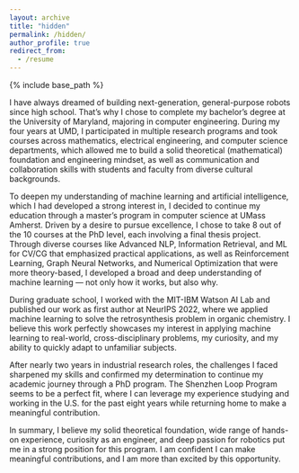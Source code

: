 ```yaml
---
layout: archive
title: "hidden"
permalink: /hidden/
author_profile: true
redirect_from:
  - /resume
---
```


{% include base_path %}

I have always dreamed of building next-generation, general-purpose robots since high school. That’s why I chose to complete my bachelor’s degree at the University of Maryland, majoring in computer engineering. During my four years at UMD, I participated in multiple research programs and took courses across mathematics, electrical engineering, and computer science departments, which allowed me to build a solid theoretical (mathematical) foundation and engineering mindset, as well as communication and collaboration skills with students and faculty from diverse cultural backgrounds.

To deepen my understanding of machine learning and artificial intelligence, which I had developed a strong interest in, I decided to continue my education through a master’s program in computer science at UMass Amherst. Driven by a desire to pursue excellence, I chose to take 8 out of the 10 courses at the PhD level, each involving a final thesis project. Through diverse courses like Advanced NLP, Information Retrieval, and ML for CV/CG that emphasized practical applications, as well as Reinforcement Learning, Graph Neural Networks, and Numerical Optimization that were more theory-based, I developed a broad and deep understanding of machine learning — not only how it works, but also why.

During graduate school, I worked with the MIT-IBM Watson AI Lab and published our work as first author at NeurIPS 2022, where we applied machine learning to solve the retrosynthesis problem in organic chemistry. I believe this work perfectly showcases my interest in applying machine learning to real-world, cross-disciplinary problems, my curiosity, and my ability to quickly adapt to unfamiliar subjects.

After nearly two years in industrial research roles, the challenges I faced sharpened my skills and confirmed my determination to continue my academic journey through a PhD program. The Shenzhen Loop Program seems to be a perfect fit, where I can leverage my experience studying and working in the U.S. for the past eight years while returning home to make a meaningful contribution.

In summary, I believe my solid theoretical foundation, wide range of hands-on experience, curiosity as an engineer, and deep passion for robotics put me in a strong position for this program. I am confident I can make meaningful contributions, and I am more than excited by this opportunity.